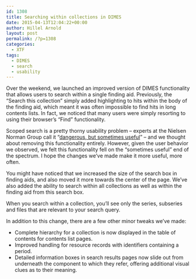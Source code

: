 ```yaml
---
id: 1308
title: Searching within collections in DIMES
date: 2015-04-13T12:04:22+00:00
author: Hillel Arnold
layout: post
permalink: /?p=1308
categories:
  - XTF
tags:
  - DIMES
  - search
  - usability
---
```

Over the weekend, we launched an improved version of DIMES functionality that allows users to search within a single finding aid. Previously, the “Search this collection” simply added highlighting to hits within the body of the finding aid, which meant it was often impossible to find hits in long contents lists. In fact, we noticed that many users were simply resorting to using their browser’s “Find” functionality.<!--more-->

Scoped search is a pretty thorny usability problem – experts at the Nielsen Norman Group call it “[dangerous, but sometimes useful](http://www.nngroup.com/articles/scoped-search/)” – and we thought about removing this functionality entirely. However, given the user behavior we observed, we felt this functionality fell on the “sometimes useful” end of the spectrum. I hope the changes we’ve made make it more useful, more often.

You might have noticed that we increased the size of the search box in finding aids, and also moved it more towards the center of the page. We’ve also added the ability to search within all collections as well as within the finding aid from this search box.

When you search within a collection, you’ll see only the series, subseries and files that are relevant to your search query.

In addition to this change, there are a few other minor tweaks we’ve made:

  * Complete hierarchy for a collection is now displayed in the table of contents for contents list pages.
  * Improved handling for resource records with identifiers containing a period.
  * Detailed information boxes in search results pages now slide out from underneath the component to which they refer, offering additional visual clues as to their meaning.
